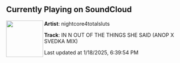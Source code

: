 ## Currently Playing on SoundCloud

[<img align="left" width="100" src="https://i1.sndcdn.com/artworks-Frfu3ntxdJMWOZFf-2YigVg-t500x500.jpg">](https://soundcloud.com/nightcore4totalsluts/in-n-out-of-the-things-she-said-anop-x-svedka-mix?in=saxurn/sets/cop-a-zip/)

**Artist**: nightcore4totalsluts 

**Track**: IN N OUT OF THE THINGS SHE SAID (ANOP X SVEDKA MIX)

Last updated at 1/18/2025, 6:39:54 PM
